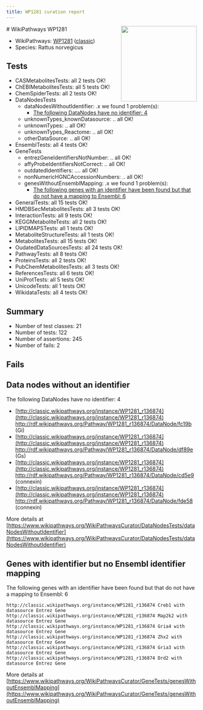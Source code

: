 ```yaml
---
title: WP1281 curation report
---
```


<img style="float: right; width: 200px" src="https://upload.wikimedia.org/wikipedia/commons/thumb/8/83/Wplogo_with_text_500.png/640px-Wplogo_with_text_500.png" />
# WikiPathways WP1281

* WikiPathways: [WP1281](https://wikipathways.org/pathways/WP1281) ([classic](https://classic.wikipathways.org/instance/WP1281))
* Species: Rattus norvegicus
## Tests
* CASMetabolitesTests: all 2 tests OK!
* ChEBIMetabolitesTests: all 5 tests OK!
* ChemSpiderTests: all 2 tests OK!
* DataNodesTests
    * dataNodesWithoutIdentifier: .x we found 1 problem(s):
        * [The following DataNodes have no identifier: 4](#d2d32fa3)
    * unknownTypes_knownDatasource: .. all OK!
    * unknownTypes: .. all OK!
    * unknownTypes_Reactome: .. all OK!
    * otherDataSource: .. all OK!
* EnsemblTests: all 4 tests OK!
* GeneTests
    * entrezGeneIdentifiersNotNumber: .. all OK!
    * affyProbeIdentifiersNotCorrect: .. all OK!
    * outdatedIdentifiers: .... all OK!
    * nonNumericHGNCAccessionNumbers: .. all OK!
    * genesWithoutEnsemblMapping: .x we found 1 problem(s):
        * [The following genes with an identifier have been found but that do not have a mapping to Ensembl: 6](#40286d88)
* GeneralTests: all 15 tests OK!
* HMDBSecMetabolitesTests: all 3 tests OK!
* InteractionTests: all 9 tests OK!
* KEGGMetaboliteTests: all 2 tests OK!
* LIPIDMAPSTests: all 1 tests OK!
* MetaboliteStructureTests: all 1 tests OK!
* MetabolitesTests: all 15 tests OK!
* OudatedDataSourcesTests: all 24 tests OK!
* PathwayTests: all 8 tests OK!
* ProteinsTests: all 2 tests OK!
* PubChemMetabolitesTests: all 3 tests OK!
* ReferencesTests: all 6 tests OK!
* UniProtTests: all 5 tests OK!
* UnicodeTests: all 1 tests OK!
* WikidataTests: all 4 tests OK!


## Summary

* Number of test classes: 21
* Number of tests: 122
* Number of assertions: 245
* Number of fails: 2

## Fails

<a name="d2d32fa3" />

## Data nodes without an identifier

The following DataNodes have no identifier: 4

* [http://classic.wikipathways.org/instance/WP1281_r136874](http://classic.wikipathways.org/instance/WP1281_r136874) http://rdf.wikipathways.org/Pathway/WP1281_r136874/DataNode/fc19b (Gi)
* [http://classic.wikipathways.org/instance/WP1281_r136874](http://classic.wikipathways.org/instance/WP1281_r136874) http://rdf.wikipathways.org/Pathway/WP1281_r136874/DataNode/df89e (Gs)
* [http://classic.wikipathways.org/instance/WP1281_r136874](http://classic.wikipathways.org/instance/WP1281_r136874) http://rdf.wikipathways.org/Pathway/WP1281_r136874/DataNode/cd5e9 (connexin)
* [http://classic.wikipathways.org/instance/WP1281_r136874](http://classic.wikipathways.org/instance/WP1281_r136874) http://rdf.wikipathways.org/Pathway/WP1281_r136874/DataNode/fde58 (connexin)


More details at [https://www.wikipathways.org/WikiPathwaysCurator/DataNodesTests/dataNodesWithoutIdentifier](https://www.wikipathways.org/WikiPathwaysCurator/DataNodesTests/dataNodesWithoutIdentifier)

<a name="40286d88" />

## Genes with identifier but no Ensembl identifier mapping

The following genes with an identifier have been found but that do not have a mapping to Ensembl: 6
```
http://classic.wikipathways.org/instance/WP1281_r136874 Creb1 with datasource Entrez Gene
http://classic.wikipathways.org/instance/WP1281_r136874 Map2k2 with datasource Entrez Gene
http://classic.wikipathways.org/instance/WP1281_r136874 Gria4 with datasource Entrez Gene
http://classic.wikipathways.org/instance/WP1281_r136874 Zhx2 with datasource Entrez Gene
http://classic.wikipathways.org/instance/WP1281_r136874 Gria3 with datasource Entrez Gene
http://classic.wikipathways.org/instance/WP1281_r136874 Drd2 with datasource Entrez Gene
```

More details at [https://www.wikipathways.org/WikiPathwaysCurator/GeneTests/genesWithoutEnsemblMapping](https://www.wikipathways.org/WikiPathwaysCurator/GeneTests/genesWithoutEnsemblMapping)

